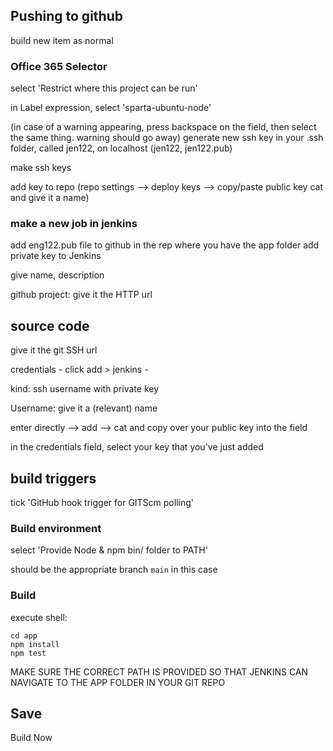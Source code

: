 ## Pushing to github

build new item as normal

### Office 365 Selector

select 'Restrict where this project can be run'

in Label expression, select 'sparta-ubuntu-node'

(in case of a warning appearing, press backspace on the field, then select the same thing. warning should go away)
generate new ssh key in your .ssh folder, called jen122, on localhost
(jen122, jen122.pub)

make ssh keys

add key to repo (repo settings --> deploy keys --> copy/paste public key cat and give it a name)

### make a new job in jenkins

add eng122.pub file to github in the rep where you have the app folder add private key to Jenkins

give name, description

github project: give it the HTTP url

## source code

 give it the git SSH url

credentials - click add > jenkins - 

kind: ssh  username with private key

Username: give it a (relevant) name

enter directly --> add --> cat and copy over your public key into the field

in the credentials field, select your key that you've just added

## build triggers

tick 'GitHub hook trigger for GITScm polling'

### Build environment

select 'Provide Node & npm bin/ folder to PATH'

should be the appropriate branch `main` in this case

### Build

execute shell: 
```
cd app
npm install
npm test
```

MAKE SURE THE CORRECT PATH IS PROVIDED SO THAT JENKINS CAN NAVIGATE TO THE APP FOLDER IN YOUR GIT REPO

## Save

Build Now